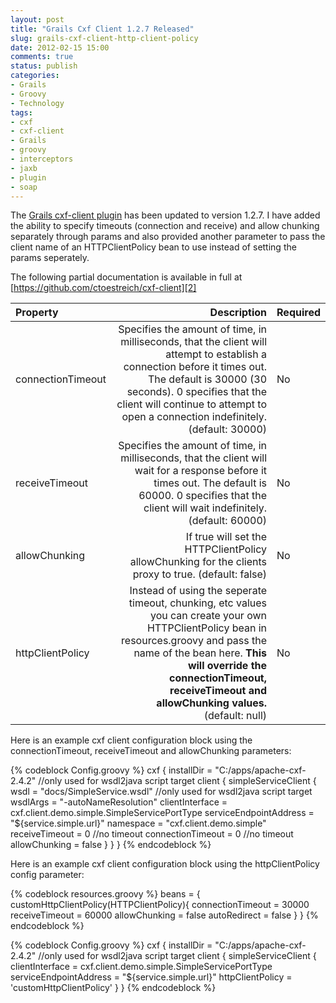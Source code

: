 ```yaml
---
layout: post
title: "Grails Cxf Client 1.2.7 Released"
slug: grails-cxf-client-http-client-policy
date: 2012-02-15 15:00
comments: true
status: publish
categories: 
- Grails
- Groovy
- Technology
tags: 
- cxf
- cxf-client
- Grails
- groovy
- interceptors
- jaxb
- plugin
- soap
---
```

The [Grails cxf-client plugin][1] has been updated to version 1.2.7.  I have added the ability to specify timeouts (connection and receive) and allow chunking separately through params and also provided another parameter to pass the client name of an HTTPClientPolicy bean to use instead of setting the params seperately.

<!-- more -->

The following partial documentation is available in full at [https://github.com/ctoestreich/cxf-client][2]


<b>Property</b>|Description|Required
:-----------|------------:|:------------
connectionTimeout|Specifies the amount of time, in milliseconds, that the client will attempt to establish a connection before it times out. The default is 30000 (30 seconds). 0 specifies that the client will continue to attempt to open a connection indefinitely. (default: 30000)|No
receiveTimeout|Specifies the amount of time, in milliseconds, that the client will wait for a response before it times out. The default is 60000. 0 specifies that the client will wait indefinitely. (default: 60000)|No
allowChunking|If true will set the HTTPClientPolicy allowChunking for the clients proxy to true. (default: false)|No
httpClientPolicy|Instead of using the seperate timeout, chunking, etc values you can create your own HTTPClientPolicy bean in resources.groovy and pass the name of the bean here. <B>This will override the connectionTimeout, receiveTimeout and allowChunking values.</b> (default: null)|No


Here is an example cxf client configuration block using the connectionTimeout, receiveTimeout and allowChunking parameters:

{% codeblock Config.groovy %}
cxf {
    installDir = "C:/apps/apache-cxf-2.4.2" //only used for wsdl2java script target
    client {
        simpleServiceClient {
            wsdl = "docs/SimpleService.wsdl" //only used for wsdl2java script target
            wsdlArgs = "-autoNameResolution"
            clientInterface = cxf.client.demo.simple.SimpleServicePortType
            serviceEndpointAddress = "${service.simple.url}"
            namespace = "cxf.client.demo.simple"
            receiveTimeout = 0 //no timeout
            connectionTimeout = 0 //no timeout
            allowChunking = false
        }
    }
}
{% endcodeblock %}

Here is an example cxf client configuration block using the httpClientPolicy config parameter:

{% codeblock resources.groovy %}
beans = {
    customHttpClientPolicy(HTTPClientPolicy){
        connectionTimeout = 30000
        receiveTimeout = 60000
        allowChunking = false
        autoRedirect = false
    }
}
{% endcodeblock %}

{% codeblock Config.groovy %}
cxf {
    installDir = "C:/apps/apache-cxf-2.4.2" //only used for wsdl2java script target
    client {
        simpleServiceClient {
            clientInterface = cxf.client.demo.simple.SimpleServicePortType
            serviceEndpointAddress = "${service.simple.url}"
            httpClientPolicy = 'customHttpClientPolicy'
        }
}
{% endcodeblock %}

   [1]: http://www.grails.org/plugin/cxf-client (Grails Cxf Client Plugin)

   [2]: https://github.com/ctoestreich/cxf-client